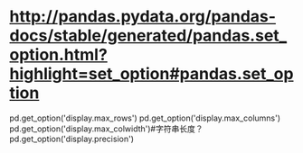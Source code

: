 # http://pandas.pydata.org/pandas-docs/stable/generated/pandas.set_option.html?highlight=set_option#pandas.set_option
pd.get_option('display.max_rows')
pd.get_option('display.max_columns')
pd.get_option('display.max_colwidth')#字符串长度？
pd.get_option('display.precision')
